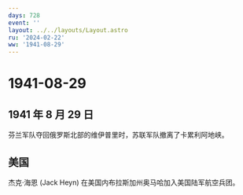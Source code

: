 ```yaml
---
days: 728
event: ''
layout: ../../layouts/Layout.astro
ru: '2024-02-22'
ww: '1941-08-29'
---
```


# 1941-08-29

## 1941 年 8 月 29 日

芬兰军队夺回俄罗斯北部的维伊普里时，苏联军队撤离了卡累利阿地峡。

## 美国

杰克·海恩 (Jack Heyn) 在美国内布拉斯加州奥马哈加入美国陆军航空兵团。